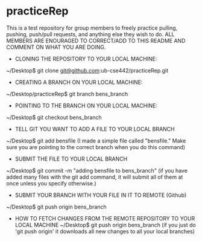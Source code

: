 # practiceRep
This is a test repository for group members to freely practice pulling, pushing, push/pull requests, and anything else they wish to do.
ALL MEMBERS ARE ENOURAGED TO CORRECT/ADD TO THIS README AND COMMENT ON WHAT YOU ARE DOING.

 - CLONING THE REPOSITORY TO YOUR LOCAL MACHINE:

 ~/Desktop$ git clone git@github.com:ub-cse442/practiceRep.git

 - CREATING A BRANCH ON YOUR LOCAL MACHINE:

~/Desktop/practiceRep$ git branch bens_branch

 - POINTING TO THE BRANCH ON YOUR LOCAL MACHINE:
 
~/Desktop$ git checkout bens_branch 

 - TELL GIT YOU WANT TO ADD A FILE TO YOUR LOCAL BRANCH 

~/Desktop$ git add bensfile
(I made a simple file called "bensfile." Make sure you are pointing to the correct branch when you do this command)

 - SUBMIT THE FILE TO YOUR LOCAL BRANCH

 ~/Desktop$ git commit -m "adding bensfile to bens_branch"
(if you have added many files with the git add <file> command, it will submit all of them at once unless you specify otherwise.)

- SUBMIT YOUR BRANCH WITH YOUR FILE IN IT TO REMOTE (Github)

 ~/Desktop$ git push origin bens_branch
 
 - HOW TO FETCH CHANGES FROM THE REMOTE REPOSITORY TO YOUR LOCAL MACHINE
 ~/Desktop$ git push origin bens_branch
  (if you just do 'git push origin' it downloads all new changes to all your local branches)

 

